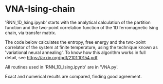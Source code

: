 # VNA-Ising-chain

'RNN_1D_Ising.ipynb' starts with the analytical calculation of the partition function and the two-point correlation function of the 1D ferromagnetic Ising chain, via transfer matrix.

The code below calculates the entropy, free energy and the two-point correlator of the system at finite temperature, using the technique known as 'variational neural annealing'.
To know how this algorithm works in full detail, see https://arxiv.org/pdf/2101.10154.pdf 


All routines used in 'RNN_1D_Ising.ipynb' are in 'VNA.py'.

Exact and numerical results are compared, finding good agreement.
